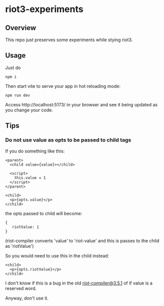# riot3-experiments

## Overview

This repo just preserves some experiments while stying riot3.

## Usage

Just do
```
npm i
```

Then start vite to serve your app in hot reloading mode:
```
npm run dev
```

Access http://localhost:5173/ in your browser and see it being updated as you change your code.


## Tips

### Do not use value as opts to be passed to child tags

If you do something like this:
```
<parent>
  <child value={value}></child>

  <script>
    this.value = 1
  </script>
</parent>

<child>
  <p>{opts.value}</p>
</child>
```
the opts passed to child will become:
```
{
   riotValue: 1
}
```
(riot-compiler converts 'value' to 'riot-value' and this is passes to the child as 'riotValue')

So you would need to use this in the child instead:
```
<child>
  <p>{opts.riotValue}</p>
</child>
```

I don't know if this is a bug in the old riot-compiler@3.5.1 of if value is a reserved word.

Anyway, don't use it.

